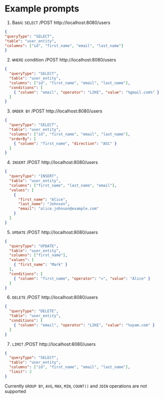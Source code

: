 # Example prompts
1. Basic `SELECT`
/POST http://localhost:8080/users
```json
{
"queryType": "SELECT",
"table": "user_entity",
"columns": ["id", "first_name", "email", "last_name"]
}
```

2. `WHERE` condition
/POST http://localhost:8080/users
```json
{
  "queryType": "SELECT",
  "table": "user_entity",
  "columns": ["id", "first_name", "email", "last_name"],
  "conditions": [
    { "column": "email", "operator": "LIKE", "value": "%gmail.com%" }
  ]
}
```

3. `ORDER BY`
/POST http://localhost:8080/users
```json
{
  "queryType": "SELECT",
  "table": "user_entity",
  "columns": ["id", "first_name", "email", "last_name"],
  "orderBy": [
    { "column": "first_name", "direction": "ASC" }
  ]
}
```

4. `INSERT`
/POST http://localhost:8080/users
```json
{
  "queryType": "INSERT",
  "table": "user_entity",
  "columns": ["first_name", "last_name", "email"],
  "values": [
    {
      "first_name": "Alice",
      "last_name": "Johnson",
      "email": "alice.johnson@example.com"
    }
  ]
}
```

5. `UPDATE`
/POST http://localhost:8080/users
```json
{
  "queryType": "UPDATE",
  "table": "user_entity",
  "columns": ["first_name"],
  "values": [
    { "first_name": "Mark" }
  ],
  "conditions": [
    { "column": "first_name", "operator": "=", "value": "Alice" }
  ]
}
```

6. `DELETE`
/POST http://localhost:8080/users
```json
{
  "queryType": "DELETE",
  "table": "user_entity",
  "conditions": [
    { "column": "email", "operator": "LIKE", "value": "%spam.com" }
  ]
}
```

7. `LIMIT`
/POST http://localhost:8080/users
```json
{
  "queryType": "SELECT",
  "table": "user_entity",
  "columns": ["id", "first_name", "email", "last_name"],
  "limit": 2
}
```

Currently `GROUP BY`, `AVG`, `MAX`, `MIN`, `COUNT()` and `JOIN` operations are not supported